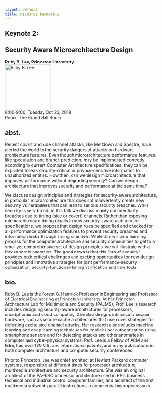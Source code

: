 ```yaml
---
layout: default
title: MICRO-51 keynote-2
---
```


## Keynote 2: 
## Security Aware Microarchitecture Design 
**Ruby B. Lee, Princeton University**<br>
<img border="0" src="{{ site.baseurl }}/Program/RubyLee_photo.gif" height ="150" alt="Ruby B. Lee"/><br>
8:00-9:00, Tuesday Oct 23, 2018<br>
Room: The Grand Ball Room

## abst.
Recent covert and side channel attacks, like Meltdown and Spectre, have alerted the world to the security dangers of attacks on hardware architecture features. Even though microarchitecture performance features, like speculation and branch prediction, may be implemented correctly according to current Computer Architecture specifications, they can be exploited to leak security-critical or privacy-sensitive information to unauthorized entities. How then, can we design microarchitecture that improves performance without degrading security? Can we design architecture that improves security and performance at the same time?

We discuss design principles and strategies for security-aware architecture, in particular, microarchitecture that does not inadvertently create new security vulnerabilities that can lead to serious security breaches. While security is very broad, in this talk we discuss mainly confidentiality breaches due to timing (side or covert) channels. Rather than exposing microarchitecture timing details in new security-aware architecture specifications, we propose that design rules be specified and checked for all performance optimization features to prevent security breaches and information leaks through timing channels. While this will be a learning process for the computer architecture and security communities to get to a small yet comprehensive set of design principles, we will illustrate with a few concrete examples. The good news is that this “era of security” provides both critical challenges and exciting opportunities for new design principles and innovative strategies for joint performance-security optimization, security-functional-timing verification and new tools. 
## bio.
Ruby B. Lee is the Forest G. Hamrick Professor in Engineering and Professor of Electrical Engineering at Princeton University. At her Princeton Architecture Lab for Multimedia and Security (PALMS), Prof. Lee ‘s research includes designing security-aware architectures for processors, smartphones and cloud computing. She also designs intrinsically secure hardware, such as secure cache architectures that use novel strategies for defeating cache side channel attacks. Her research also includes machine learning and deep learning techniques for implicit user authentication using smartphone sensors and for detecting attacks and other anomalies in computer and cyber-physical systems. Prof. Lee is a Fellow of ACM and IEEE, has over 130 U.S. and international patents, and many publications in both computer architecture and computer security conferences.

Prior to Princeton, Lee was chief architect at Hewlett Packard computer systems, responsible at different times for processor architecture, multimedia architecture and security architecture. She was an original architect of the PA-RISC processor architecture used in HP’s business, technical and industrial control computer families, and architect of the first multimedia subword-parallel instructions in commercial microprocessors.
